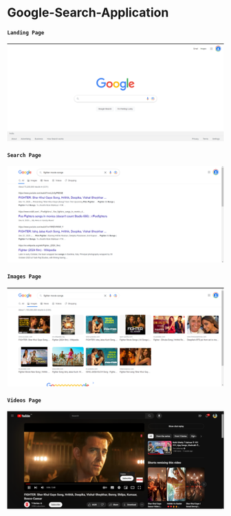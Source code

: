 # Google-Search-Application 

#### `Landing Page`
![img](https://github.com/gurusharan-gs/google-search-application/blob/main/google-search-app/bannar/b1.png)
<br/>
#### `Search Page`
![img](https://github.com/gurusharan-gs/google-search-application/blob/main/google-search-app/bannar/b2.png)
<br/>
#### `Images Page`
![img](https://github.com/gurusharan-gs/google-search-application/blob/main/google-search-app/bannar/b3.png)
<br/>
#### `Videos Page`
![img](https://github.com/gurusharan-gs/google-search-application/blob/main/google-search-app/bannar/b4.png)
<br/>

